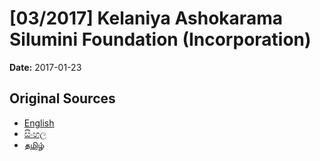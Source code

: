 # [03/2017] Kelaniya Ashokarama Silumini Foundation (Incorporation)

**Date:** 2017-01-23

## Original Sources

- [English](https://documents.gov.lk/view/bills/2017/1/03-2017_E.pdf)
- [සිංහල](https://documents.gov.lk/view/bills/2017/1/03-2017_S.pdf)
- [தமிழ்](https://documents.gov.lk/view/bills/2017/1/03-2017_T.pdf)

